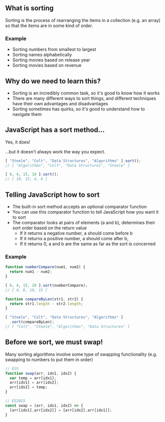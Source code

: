 ## What is sorting

Sorting is the process of rearranging the items in a collection (e.g. an array) so that the items are in some kind of order.

### Example

* Sorting numbers from smallest to largest
* Sorting names alphabetically
* Sorting movies based on release year
* Sorting movies based on revenue

## Why do we need to learn this?

* Sorting is an incredibly common task, so it's good to know how it works
* There are many different ways to sort things, and different techniques have their own advantages and disadvantages
* Sorting sometimes has quirks, so it's good to understand how to navigate them

## JavaScript has a sort method...

Yes, it does!

...but it doesn't always work the way you expect.

```javascript
[ "Steele", "Colt", "Data Structures", "Algorithms" ].sort();
// [ "Algorithms", "Colt", "Data Structures", "Steele" ]
```

```javascript
[ 6, 4, 15, 10 ].sort();
// [ 10, 15, 4, 6 ]
```

## Telling JavaScript how to sort

* The built-in sort method accepts an optional comparator function
* You can use this comparator function to tell JavaScript how you want it to sort
* The comparator looks at pairs of elements (a and b), determines their sort order based on the return value
    * If it returns a negative number, a should come before b
    * If it returns a positive number, a should come after b,
    * If it returns 0, a and b are the same as far as the sort is concerned

### Example

```javascript
function numberCompare(num1, num2) {
  return num1 - num2;
}

[ 6, 4, 15, 10 ].sort(numberCompare);
// [ 4, 6, 10, 15 ]
```

```javascript
function compareByLen(str1, str2) {
  return str1.length - str2.length;
}

[ "Steele", "Colt", "Data Structures", "Algorithms" ]
  .sort(compareByLen);
// [ "Colt", "Steele", "Algorithms", "Data Structures" ]
```

## Before we sort, we must swap!

Many sorting algorithms involve some type of swapping functionality (e.g. swapping to numbers to put them in order)

```javascript
// ES5
function swap(arr, idx1, idx2) {
  var temp = arr[idx1];
  arr[idx1] = arr[idx2];
  arr[idx2] = temp;
}

// ES2015
const swap = (arr, idx1, idx2) => {
  [arr[idx1],arr[idx2]] = [arr[idx2],arr[idx1]];
}
```